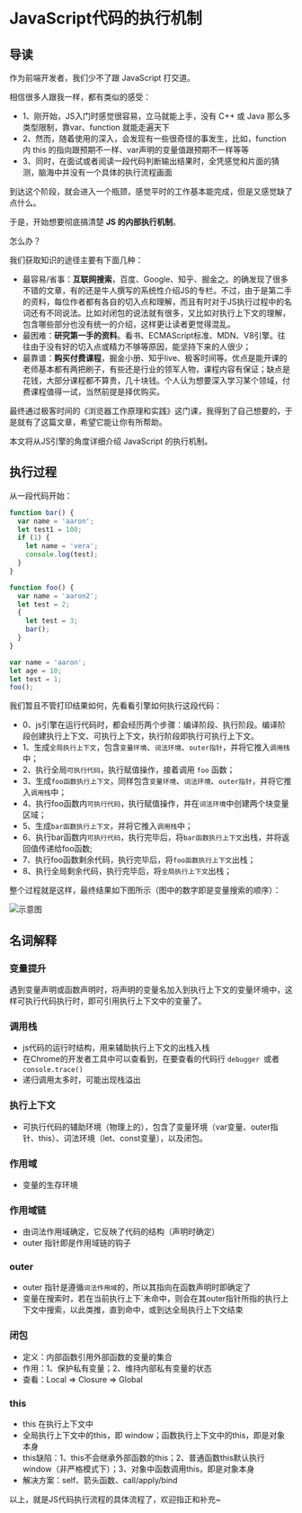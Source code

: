 # JavaScript代码的执行机制

## 导读

作为前端开发者，我们少不了跟 JavaScript 打交道。

相信很多人跟我一样，都有类似的感受：

- 1、刚开始，JS入门时感觉很容易，立马就能上手，没有 C++ 或 Java 那么多类型限制，靠var、function 就能走遍天下
- 2、然而，随着使用的深入，会发现有一些很奇怪的事发生，比如，function 内 this 的指向跟预期不一样、var声明的变量值跟预期不一样等等
- 3、同时，在面试或者阅读一段代码判断输出结果时，全凭感觉和片面的猜测，脑海中并没有一个具体的执行流程画面

到达这个阶段，就会进入一个瓶颈，感觉平时的工作基本能完成，但是又感觉缺了点什么。

于是，开始想要彻底搞清楚 **JS 的内部执行机制**。

怎么办？

我们获取知识的途径主要有下面几种：

 - 最容易/省事：**互联网搜索**，百度、Google、知乎、掘金之。的确发现了很多不错的文章，有的还是牛人撰写的系统性介绍JS的专栏。不过，由于是第二手的资料，每位作者都有各自的切入点和理解，而且有时对于JS执行过程中的名词还有不同说法。比如对闭包的说法就有很多，又比如对执行上下文的理解，包含哪些部分也没有统一的介绍，这样更让读者更觉得混乱。
 - 最困难：**研究第一手的资料**。看书、ECMAScript标准、MDN、V8引擎。往往由于没有好的切入点或精力不够等原因，能坚持下来的人很少；
 - 最靠谱：**购买付费课程**，掘金小册、知乎live、极客时间等。优点是能开课的老师基本都有两把刷子，有些还是行业的领军人物，课程内容有保证；缺点是花钱，大部分课程都不算贵，几十块钱。个人认为想要深入学习某个领域，付费课程值得一试，当然前提是择优购买。

最终通过极客时间的《浏览器工作原理和实践》这门课，我得到了自己想要的，于是就有了这篇文章，希望它能让你有所帮助。

本文将从JS引擎的角度详细介绍 JavaScript 的执行机制。

## 执行过程

从一段代码开始：

```js
function bar() {
  var name = 'aaron';
  let test1 = 100;
  if (1) {
    let name = 'vera';
    console.log(test);
  }
}

function foo() {
  var name = 'aaron2';
  let test = 2;
  {
    let test = 3;
    bar();
  }
}

var name = 'aaron';
let age = 10;
let test = 1;
foo();
```

我们暂且不管打印结果如何，先看看引擎如何执行这段代码：

- 0、js引擎在运行代码时，都会经历两个步骤：编译阶段、执行阶段。编译阶段创建执行上下文、可执行上下文，执行阶段即执行可执行上下文。
- 1、生成`全局执行上下文`，包含`变量环境`、`词法环境`、`outer指针`，并将它推入`调用栈`中；
- 2、执行全局`可执行代码`，执行赋值操作，接着调用 `foo` 函数；
- 3、生成`foo函数执行上下文`，同样包含`变量环境`、`词法环境`、`outer指针`，并将它推入`调用栈`中；
- 4、执行foo函数内`可执行代码`，执行赋值操作，并在`词法环境`中创建两个块变量区域；
- 5、生成`bar函数执行上下文`，并将它推入`调用栈`中；
- 6、执行bar函数内`可执行代码`，执行完毕后，将`bar函数执行上下文`出栈，并将返回值传递给foo函数;
- 7、执行foo函数剩余代码，执行完毕后，将`foo函数执行上下文`出栈；
- 8、执行全局剩余代码，执行完毕后，将`全局执行上下文`出栈；

整个过程就是这样，最终结果如下图所示（图中的数字即是变量搜索的顺序）：

![示意图](https://static001.geekbang.org/resource/image/25/a7/25053af5ae30c8be991fa14631cde0a7.png)


## 名词解释

### 变量提升
遇到变量声明或函数声明时，将声明的变量名加入到执行上下文的变量环境中，这样可执行代码执行时，即可引用执行上下文中的变量了。

### 调用栈
- js代码的运行时结构，用来辅助执行上下文的出栈入栈
- 在Chrome的开发者工具中可以查看到，在要查看的代码行 `debugger `或者 `console.trace()`
- 递归调用太多时，可能出现栈溢出

### 执行上下文
- 可执行代码的辅助环境（物理上的），包含了变量环境（var变量、outer指针、this）、词法环境（let、const变量），以及闭包。

### 作用域
- 变量的生存环境

### 作用域链
- 由词法作用域确定，它反映了代码的结构（声明时确定）
- outer 指针即是作用域链的钩子

### outer
- outer 指针是遵循`词法作用域`的，所以其指向在函数声明时即确定了
- 变量在搜索时，若在当前执行上下`未命中，则会在其outer指针所指的执行上下文中搜索，以此类推，直到命中，或到达全局执行上下文结束

### 闭包
- 定义：内部函数引用外部函数的变量的集合
- 作用：1、保护私有变量；2、维持内部私有变量的状态
- 查看：Local => Closure => Global

### this
- this 在执行上下文中
- 全局执行上下文中的this，即 window；函数执行上下文中的this，即是对象本身
- this缺陷：1、this不会继承外部函数的this；2、普通函数this默认执行window（非严格模式下）；3、对象中函数调用this，即是对象本身
- 解决方案：self、箭头函数、call/apply/bind

以上，就是JS代码执行流程的具体流程了，欢迎指正和补充~